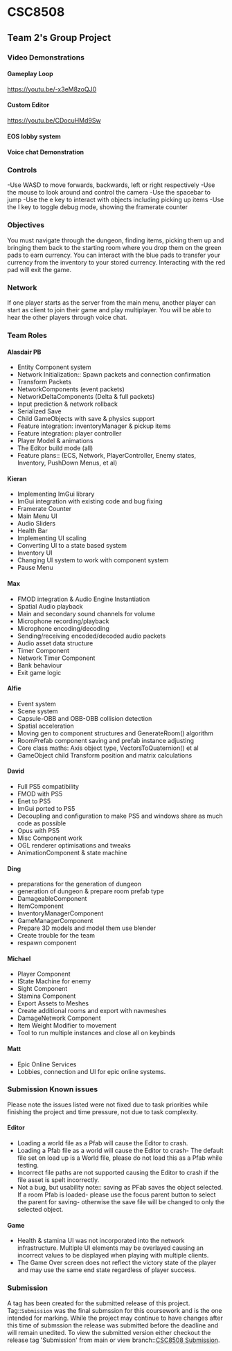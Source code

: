 # CSC8508
## Team 2's Group Project

### Video Demonstrations

#### Gameplay Loop
https://youtu.be/-x3eM8zoQJ0
#### Custom Editor
https://youtu.be/CDocuHMd9Sw 
#### EOS lobby system

#### Voice chat Demonstration

### Controls
-Use WASD to move forwards, backwards, left or right respectively
-Use the mouse to look around and control the camera
-Use the spacebar to jump
-Use the e key to interact with objects including picking up items
-Use the l key to toggle debug mode, showing the framerate counter

### Objectives
You must navigate through the dungeon, finding items, picking them up and bringing them back to the starting room where you drop them on the green pads to earn currency.
You can interact with the blue pads to transfer your currency from the inventory to your stored currency.
Interacting with the red pad will exit the game.

### Network
If one player starts as the server from the main menu, another player can start as client to join their game and play multiplayer.
You will be able to hear the other players through voice chat.

### Team Roles
#### Alasdair PB
* Entity Component system
* Network Initialization:: Spawn packets and connection confirmation
* Transform Packets
* NetworkComponents (event packets)
* NetworkDeltaComponents (Delta & full packets)
* Input prediction & network rollback
* Serialized Save
* Child GameObjects with save & physics support 
* Feature integration: inventoryManager & pickup items
* Feature integration: player controller
* Player Model & animations
* The Editor build mode (all)
* Feature plans:: (ECS, Network, PlayerController, Enemy states, Inventory, PushDown Menus, et al)
  
#### Kieran
* Implementing ImGui library
* ImGui integration with existing code and bug fixing
* Framerate Counter 
* Main Menu UI
* Audio Sliders
* Health Bar
* Implementing UI scaling
* Converting UI to a state based system
* Inventory UI
* Changing UI system to work with component system
* Pause Menu

#### Max
* FMOD integration & Audio Engine Instantiation
* Spatial Audio playback
* Main and secondary sound channels for volume
* Microphone recording/playback
* Microphone encoding/decoding
* Sending/receiving encoded/decoded audio packets
* Audio asset data structure
* Timer Component
* Network Timer Component
* Bank behaviour
* Exit game logic

#### Alfie
* Event system
* Scene system
* Capsule-OBB and OBB-OBB collision detection
* Spatial acceleration
* Moving gen to component structures and GenerateRoom() algorithm
* RoomPrefab component saving and prefab instance adjusting
* Core class maths: Axis object type, VectorsToQuaternion()  et al
* GameObject child Transform position and matrix calculations

#### David
* Full PS5 compatibility
* FMOD with PS5
* Enet to PS5
* ImGui ported to PS5
* Decoupling and configuration to make PS5 and windows share as much code as possible
* Opus with PS5
* Misc Component work
* OGL renderer optimisations and tweaks
* AnimationComponent & state machine

#### Ding
* preparations for the generation of dungeon
* generation of dungeon & prepare room prefab type
* DamageableComponent
* ItemComponent
* InventoryManagerComponent
* GameManagerComponent
* Prepare 3D models and model them use blender
* Create trouble for the team
* respawn component

#### Michael
* Player Component
* IState Machine for enemy
* Sight Component
* Stamina Component
* Export Assets to Meshes
* Create additional rooms and export with navmeshes
* DamageNetwork Component
* Item Weight Modifier to movement
* Tool to run multiple instances and close all on keybinds 

#### Matt
* Epic Online Services
* Lobbies, connection and UI for epic online systems. 

### Submission Known issues
Please note the issues listed were not fixed due to task priorities while finishing the project and time pressure, not due to task complexity.
#### Editor
* Loading a world file as a Pfab will cause the Editor to crash.
* Loading a Pfab file as a world will cause the Editor to crash- The default file set on load up is a World file, please do not load this as a Pfab while testing.
* Incorrect file paths are not supported causing the Editor to crash if the file asset is spelt incorrectly. 
* Not a bug, but usability note:: saving as PFab saves the object selected. If a room Pfab is loaded- please use the focus parent button to select the parent for saving- otherwise the save file will be changed to only the selected object. 

#### Game
* Health & stamina UI was not incorporated into the network infrastructure. Multiple UI elements may be overlayed causing an incorrect values to be displayed when playing with multiple clients.
* The Game Over screen does not reflect the victory state of the player and may use the same end state regardless of player success.
  
### Submission
A tag has been created for the submitted release of this project. Tag::`Submission` was the final submssion for this coursework and is the one intended for marking. While the project may continue to have changes after this time of submssion the release was submitted before the deadline and will remain unedited. 
To view the submitted version either checkout the release tag 'Submission' from main or view branch::[CSC8508 Submission](https://github.com/Alasdair-PB/CSC8508/tree/Submission-Csc8505). 
